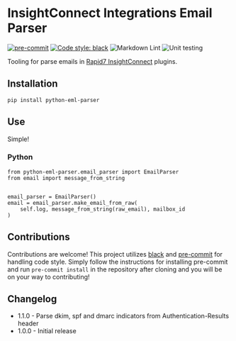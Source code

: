 
# InsightConnect Integrations Email Parser

[![pre-commit](https://img.shields.io/badge/pre--commit-enabled-brightgreen?logo=pre-commit&logoColor=white)](https://github.com/pre-commit/pre-commit)
[![Code style: black](https://img.shields.io/badge/code%20style-black-000000.svg)](https://github.com/psf/black)
![Markdown Lint](https://github.com/rapid7/python-eml-parser/workflows/Markdown%20Lint/badge.svg)
![Unit testing](https://github.com/rapid7/python-eml-parser/workflows/Unit%20testing/badge.svg)

Tooling for parse emails in [Rapid7 InsightConnect](https://www.rapid7.com/products/insightconnect/) plugins.

## Installation

```
pip install python-eml-parser
```

## Use

Simple!

### Python

```
from python-eml-parser.email_parser import EmailParser
from email import message_from_string


email_parser = EmailParser()
email = email_parser.make_email_from_raw(
    self.log, message_from_string(raw_email), mailbox_id
)
```

## Contributions

Contributions are welcome! This project utilizes [black](https://github.com/psf/black)
and [pre-commit](https://pre-commit.com/) for handling code
style. Simply follow the instructions for installing pre-commit and 
run `pre-commit install` in the repository after cloning and you will
be on your way to contributing!

## Changelog

* 1.1.0 - Parse dkim, spf and dmarc indicators from Authentication-Results header
* 1.0.0 - Initial release
